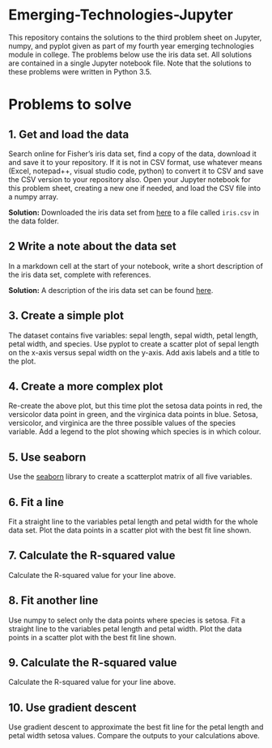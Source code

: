 # Emerging-Technologies-Jupyter
This repository contains the solutions to the third problem sheet on Jupyter, numpy, and pyplot given as part of my fourth year emerging technologies module in college. The problems below use the iris data set. All solutions are contained in a single Jupyter notebook file. Note that the solutions to these problems were written in Python 3.5.

# Problems to solve

## 1. Get and load the data
Search online for Fisher’s iris data set, find a copy of the data, download it and save it to your repository. If it is not in CSV format, use whatever means (Excel, notepad++, visual studio code, python) to convert it to CSV and save the CSV version to your repository also. Open your Jupyter notebook for this problem sheet, creating a new one if needed, and load the CSV file into a numpy array.

**Solution:** Downloaded the iris data set from [here](https://archive.ics.uci.edu/ml/machine-learning-databases/iris/iris.data) to a file called `iris.csv` in the data folder.

## 2 Write a note about the data set
In a markdown cell at the start of your notebook, write a short description of the iris data set, complete with references.

**Solution:** A description of the iris data set can be found [here](https://archive.ics.uci.edu/ml/machine-learning-databases/iris/iris.names).

## 3. Create a simple plot
The dataset contains five variables: sepal length, sepal width, petal length, petal width, and species. Use pyplot to create a scatter plot of sepal length on the x-axis versus sepal width on the y-axis. Add axis labels and a title to the plot.

## 4. Create a more complex plot
Re-create the above plot, but this time plot the setosa data points in red, the versicolor data point in green, and the virginica data points in blue. Setosa, versicolor, and virginica are the three possible values of the species variable. Add a legend to the plot showing which species is in which colour.

## 5. Use seaborn
Use the [seaborn](http://seaborn.pydata.org/examples/scatterplot_matrix.html) library to create a scatterplot matrix of all five variables.

## 6. Fit a line
Fit a straight line to the variables petal length and petal width for the whole data set. Plot the data points in a scatter plot with the best fit line shown.

## 7. Calculate the R-squared value
Calculate the R-squared value for your line above.

## 8. Fit another line
Use numpy to select only the data points where species is setosa. Fit a straight line to the variables petal length and petal width. Plot the data points in a scatter plot with the best fit line shown.

## 9. Calculate the R-squared value
Calculate the R-squared value for your line above.

## 10. Use gradient descent
Use gradient descent to approximate the best fit line for the petal length and petal width setosa values. Compare the outputs to your calculations above.
